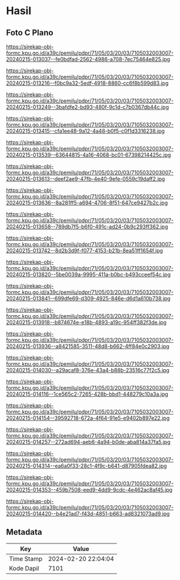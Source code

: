 # Hasil

## Foto C Plano

https://sirekap-obj-formc.kpu.go.id/a39c/pemilu/pdpr/71/05/03/20/03/7105032003007-20240215-013037--fe0bdfad-2562-4986-a708-7ec75464e825.jpg

https://sirekap-obj-formc.kpu.go.id/a39c/pemilu/pdpr/71/05/03/20/03/7105032003007-20240215-013216--f0bc9a32-5edf-4918-8860-cc6f8b599d83.jpg

https://sirekap-obj-formc.kpu.go.id/a39c/pemilu/pdpr/71/05/03/20/03/7105032003007-20240215-013249--3bafdfe2-bd93-480f-9c1d-c7b0367db44c.jpg

https://sirekap-obj-formc.kpu.go.id/a39c/pemilu/pdpr/71/05/03/20/03/7105032003007-20240215-013415--cfa1ee48-9a12-4a48-b0f5-c0f1d3316238.jpg

https://sirekap-obj-formc.kpu.go.id/a39c/pemilu/pdpr/71/05/03/20/03/7105032003007-20240215-013539--63644815-4a16-4068-bc01-67398214425c.jpg

https://sirekap-obj-formc.kpu.go.id/a39c/pemilu/pdpr/71/05/03/20/03/7105032003007-20240215-013613--deef2ae9-47fb-4e40-9efe-0559c19daff2.jpg

https://sirekap-obj-formc.kpu.go.id/a39c/pemilu/pdpr/71/05/03/20/03/7105032003007-20240215-013636--8a281ff5-a694-4706-8f51-647ce9427b2c.jpg

https://sirekap-obj-formc.kpu.go.id/a39c/pemilu/pdpr/71/05/03/20/03/7105032003007-20240215-013658--789db7f5-b6f0-491c-ad24-0b9c293ff362.jpg

https://sirekap-obj-formc.kpu.go.id/a39c/pemilu/pdpr/71/05/03/20/03/7105032003007-20240215-013742--8d2b3d9f-f077-4153-b21b-8ea51ff1654f.jpg

https://sirekap-obj-formc.kpu.go.id/a39c/pemilu/pdpr/71/05/03/20/03/7105032003007-20240215-013820--5be0039a-9995-411a-b0bc-b493cceef54c.jpg

https://sirekap-obj-formc.kpu.go.id/a39c/pemilu/pdpr/71/05/03/20/03/7105032003007-20240215-013841--699dfe69-d309-4925-846e-d6d1a610b738.jpg

https://sirekap-obj-formc.kpu.go.id/a39c/pemilu/pdpr/71/05/03/20/03/7105032003007-20240215-013918--b874674e-e18b-4893-a19c-954ff382f3de.jpg

https://sirekap-obj-formc.kpu.go.id/a39c/pemilu/pdpr/71/05/03/20/03/7105032003007-20240215-013936--a8421585-3511-48d8-b662-4ff84e0c2903.jpg

https://sirekap-obj-formc.kpu.go.id/a39c/pemilu/pdpr/71/05/03/20/03/7105032003007-20240215-014030--a29acaf8-376e-43a4-b88b-23516c77f2c5.jpg

https://sirekap-obj-formc.kpu.go.id/a39c/pemilu/pdpr/71/05/03/20/03/7105032003007-20240215-014116--1ce565c2-7265-428b-bbd1-448279c10a3a.jpg

https://sirekap-obj-formc.kpu.go.id/a39c/pemilu/pdpr/71/05/03/20/03/7105032003007-20240215-014154--39592718-672a-4f64-91e5-e9402b897e22.jpg

https://sirekap-obj-formc.kpu.go.id/a39c/pemilu/pdpr/71/05/03/20/03/7105032003007-20240215-014257--272ad694-aeb6-4a94-b0de-aba814a37fa5.jpg

https://sirekap-obj-formc.kpu.go.id/a39c/pemilu/pdpr/71/05/03/20/03/7105032003007-20240215-014314--ea6a0f33-28c1-4f9c-b641-d87905fdea82.jpg

https://sirekap-obj-formc.kpu.go.id/a39c/pemilu/pdpr/71/05/03/20/03/7105032003007-20240215-014353--459b7508-eed9-4dd9-9cdc-4e462ac8af45.jpg

https://sirekap-obj-formc.kpu.go.id/a39c/pemilu/pdpr/71/05/03/20/03/7105032003007-20240215-014420--b4e21ad7-f43d-4851-b663-ad8321073ad9.jpg


## Metadata

| Key        | Value               |
| ---------- | ------------------- |
| Time Stamp | 2024-02-20 22:04:04 |
| Kode Dapil | 7101                |




